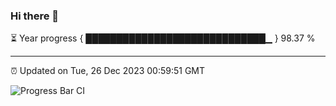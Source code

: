 ### Hi there 👋

⏳ Year progress { █████████████████████████████▁ } 98.37 %

---

⏰ Updated on Tue, 26 Dec 2023 00:59:51 GMT

![Progress Bar CI](https://github.com/liununu/liununu/workflows/Progress%20Bar%20CI/badge.svg)
